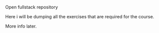 Open fullstack repository

Here i will be dumping all the exercises that are required for the course.

More info later.